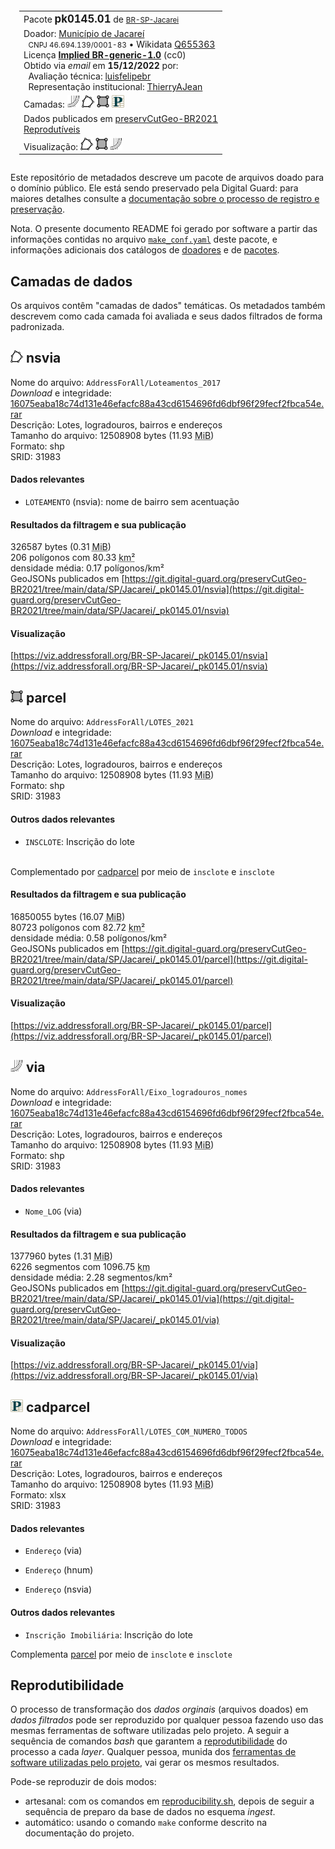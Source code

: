 <aside>
<table align="right" style="padding: 1em">
<tr><td>Pacote <big><b>pk0145.01</b></big> de <small><a target="_afacodes" title="Jurisdição" href="https://afa.codes/BR-SP-Jacarei">BR-SP-Jacarei</a></small>
</td></tr>
<tr><td>
Doador: <a rel="external" target="_doador" href="https://www.jacarei.sp.gov.br/">Município de Jacareí</a>
<br/>&nbsp; <small>CNPJ 46.694.139/0001-83</small> • Wikidata <a rel="external" target="_doador" title="link descritor Wikidata do doador" href="https://www.wikidata.org/wiki/Q655363">Q655363</a></small><br/>
Licença <a rel="external" target="_doador" href="https://git.digital-guard.org/licenses/blob/master/reports/implied-br-generic-v1.md"><b>Implied BR-generic-1.0</b></a> (cc0)<br/>
Obtido via <i>email</i> em <b>15/12/2022</b> por:
<br/>&nbsp; Avaliação técnica: <a rel="external" target="_gitPerson" title="usuário Git" href="https://github.com/luisfelipebr">luisfelipebr</a>
<br/>&nbsp; Representação institucional: <a rel="external" target="_gitPerson" title="usuário Git" href="https://github.com/ThierryAJean">ThierryAJean</a><br/>
</td></tr>
<tr><td>Camadas: <a title="via" href="#-via"><img src="https://raw.githubusercontent.com/digital-guard/preserv/main/docs/assets/layerIcon-via.png" alt="via" width="20"/></a> <a title="nsvia" href="#-nsvia"><img src="https://raw.githubusercontent.com/digital-guard/preserv/main/docs/assets/layerIcon-nsvia.png" alt="nsvia" width="20"/></a> <a title="parcel" href="#-parcel"><img src="https://raw.githubusercontent.com/digital-guard/preserv/main/docs/assets/layerIcon-parcel.png" alt="parcel" width="20"/></a> <a title="cadparcel" href="#-cadparcel"><img src="https://raw.githubusercontent.com/digital-guard/preserv/main/docs/assets/layerIcon-cadparcel.png" alt="cadparcel" width="20"/></a> </td></tr>
<tr><td>Dados publicados em <a href="https://git.digital-guard.org/preservCutGeo-BR2021/tree/main/data/SP/Jacarei/_pk0145.01">preservCutGeo-BR2021</a><br/><a href="#reprodutibilidade">Reprodutíveis</a></td></tr>
<tr><td>Visualização: <a title="nsvia" href="https://viz.addressforall.org/BR-SP-Jacarei/_pk0145.01/nsvia"><img src="https://raw.githubusercontent.com/digital-guard/preserv/main/docs/assets/layerIcon-nsvia.png" alt="nsvia" width="20"/></a> <a title="parcel" href="https://viz.addressforall.org/BR-SP-Jacarei/_pk0145.01/parcel"><img src="https://raw.githubusercontent.com/digital-guard/preserv/main/docs/assets/layerIcon-parcel.png" alt="parcel" width="20"/></a> <a title="via" href="https://viz.addressforall.org/BR-SP-Jacarei/_pk0145.01/via"><img src="https://raw.githubusercontent.com/digital-guard/preserv/main/docs/assets/layerIcon-via.png" alt="via" width="20"/></a> </td></tr>
</table>
</aside>

<section>

Este repositório de metadados descreve um pacote de arquivos doado para o domínio público. Ele está sendo preservado pela Digital Guard: para maiores detalhes consulte a [documentação sobre o processo de registro e preservação](https://wiki.addressforall.org/doc/Documentação_Digital-guard).

Nota. O presente documento README foi gerado por software a partir das informações contidas no arquivo [`make_conf.yaml`](https://git.digital-guard.org/preserv-BR/blob/main/data/SP/Jacarei/_pk0145.01/make_conf.yaml) deste pacote, e informações adicionais dos catálogos de [doadores](https://git.digital-guard.org/preserv-BR/blob/main/data/donor.csv) e de [pacotes](https://git.digital-guard.org/preserv-BR/blob/main/data/donatedPack.csv).

# Camadas de dados

Os arquivos contêm "camadas de dados" temáticas. Os metadados também descrevem como cada camada foi avaliada e seus dados filtrados de forma padronizada.

## <img src="https://raw.githubusercontent.com/digital-guard/preserv/main/docs/assets/layerIcon-nsvia.png" alt="nsvia" width="20"/> nsvia

Nome do arquivo: `AddressForAll/Loteamentos_2017`<br/>*Download* e integridade: [16075eaba18c74d131e46efacfc88a43cd6154696fd6dbf96f29fecf2fbca54e.rar](http://dl.digital-guard.org/16075eaba18c74d131e46efacfc88a43cd6154696fd6dbf96f29fecf2fbca54e.rar)<br/>Descrição: Lotes, logradouros, bairros e endereços<br/>Tamanho do arquivo: 12508908 bytes (11.93 <abbr title="mebibyte">MiB</abbr>)<br/>Formato: shp<br/>SRID: 31983

#### Dados relevantes
* `LOTEAMENTO` (nsvia): nome de bairro sem acentuação

#### Resultados da filtragem e sua publicação
326587 bytes (0.31 <abbr title="mebibyte">MiB</abbr>)<br/>206 polígonos com 80.33 <abbr title="quilômetros quadrados">km²</abbr><br/>densidade média: 0.17 polígonos/km²<br/>GeoJSONs publicados em [https://git.digital-guard.org/preservCutGeo-BR2021/tree/main/data/SP/Jacarei/_pk0145.01/nsvia](https://git.digital-guard.org/preservCutGeo-BR2021/tree/main/data/SP/Jacarei/_pk0145.01/nsvia)

#### Visualização
[https://viz.addressforall.org/BR-SP-Jacarei/_pk0145.01/nsvia](https://viz.addressforall.org/BR-SP-Jacarei/_pk0145.01/nsvia)
## <img src="https://raw.githubusercontent.com/digital-guard/preserv/main/docs/assets/layerIcon-parcel.png" alt="parcel" width="20"/> parcel

Nome do arquivo: `AddressForAll/LOTES_2021`<br/>*Download* e integridade: [16075eaba18c74d131e46efacfc88a43cd6154696fd6dbf96f29fecf2fbca54e.rar](http://dl.digital-guard.org/16075eaba18c74d131e46efacfc88a43cd6154696fd6dbf96f29fecf2fbca54e.rar)<br/>Descrição: Lotes, logradouros, bairros e endereços<br/>Tamanho do arquivo: 12508908 bytes (11.93 <abbr title="mebibyte">MiB</abbr>)<br/>Formato: shp<br/>SRID: 31983

#### Outros dados relevantes
* `INSCLOTE`: Inscrição do lote

<br/>Complementado por [cadparcel](#-cadparcel) por meio de `insclote` e `insclote`

#### Resultados da filtragem e sua publicação
16850055 bytes (16.07 <abbr title="mebibyte">MiB</abbr>)<br/>80723 polígonos com 82.72 <abbr title="quilômetros quadrados">km²</abbr><br/>densidade média: 0.58 polígonos/km²<br/>GeoJSONs publicados em [https://git.digital-guard.org/preservCutGeo-BR2021/tree/main/data/SP/Jacarei/_pk0145.01/parcel](https://git.digital-guard.org/preservCutGeo-BR2021/tree/main/data/SP/Jacarei/_pk0145.01/parcel)

#### Visualização
[https://viz.addressforall.org/BR-SP-Jacarei/_pk0145.01/parcel](https://viz.addressforall.org/BR-SP-Jacarei/_pk0145.01/parcel)
## <img src="https://raw.githubusercontent.com/digital-guard/preserv/main/docs/assets/layerIcon-via.png" alt="via" width="20"/> via

Nome do arquivo: `AddressForAll/Eixo_logradouros_nomes`<br/>*Download* e integridade: [16075eaba18c74d131e46efacfc88a43cd6154696fd6dbf96f29fecf2fbca54e.rar](http://dl.digital-guard.org/16075eaba18c74d131e46efacfc88a43cd6154696fd6dbf96f29fecf2fbca54e.rar)<br/>Descrição: Lotes, logradouros, bairros e endereços<br/>Tamanho do arquivo: 12508908 bytes (11.93 <abbr title="mebibyte">MiB</abbr>)<br/>Formato: shp<br/>SRID: 31983

#### Dados relevantes
* `Nome_LOG` (via)

#### Resultados da filtragem e sua publicação
1377960 bytes (1.31 <abbr title="mebibyte">MiB</abbr>)<br/>6226 segmentos com 1096.75 <abbr title="quilômetros">km</abbr><br/>densidade média: 2.28 segmentos/km²<br/>GeoJSONs publicados em [https://git.digital-guard.org/preservCutGeo-BR2021/tree/main/data/SP/Jacarei/_pk0145.01/via](https://git.digital-guard.org/preservCutGeo-BR2021/tree/main/data/SP/Jacarei/_pk0145.01/via)

#### Visualização
[https://viz.addressforall.org/BR-SP-Jacarei/_pk0145.01/via](https://viz.addressforall.org/BR-SP-Jacarei/_pk0145.01/via)
## <img src="https://raw.githubusercontent.com/digital-guard/preserv/main/docs/assets/layerIcon-cadparcel.png" alt="cadparcel" width="20"/> cadparcel

Nome do arquivo: `AddressForAll/LOTES_COM_NUMERO_TODOS`<br/>*Download* e integridade: [16075eaba18c74d131e46efacfc88a43cd6154696fd6dbf96f29fecf2fbca54e.rar](http://dl.digital-guard.org/16075eaba18c74d131e46efacfc88a43cd6154696fd6dbf96f29fecf2fbca54e.rar)<br/>Descrição: Lotes, logradouros, bairros e endereços<br/>Tamanho do arquivo: 12508908 bytes (11.93 <abbr title="mebibyte">MiB</abbr>)<br/>Formato: xlsx<br/>SRID: 31983

#### Dados relevantes
* `Endereço` (via)

* `Endereço` (hnum)

* `Endereço` (nsvia)

#### Outros dados relevantes
* `Inscrição Imobiliária`: Inscrição do lote

Complementa [parcel](#-parcel) por meio de `insclote` e `insclote`

</section>
<section>

# Reprodutibilidade

O processo de transformação dos *dados orginais* (arquivos doados) em *dados filtrados* pode ser reproduzido por qualquer pessoa fazendo uso das mesmas ferramentas de software utilizadas pelo projeto. A seguir a sequência de comandos *bash* que garantem a [reprodutibilidade](https://en.wikipedia.org/wiki/Reproducibility) do processo a cada *layer*. Qualquer pessoa, munida dos [ferramentas de software utilizadas pelo projeto](https://git.AddressForAll.org/suporte/blob/master/docs/pt/infra.md#ambientes-e-ferramentas-de-uso-geral), vai gerar os mesmos resultados.

Pode-se reproduzir de dois modos:
* artesanal: com os comandos em [reproducibility.sh](https://git.digital-guard.org/preserv-BR/blob/main/data/SP/Jacarei/_pk0145.01/reproducibility.sh), depois de seguir a sequência de preparo da base de dados no esquema *ingest*.
* automático: usando o comando `make` conforme descrito na documentação do projeto.

</section>

